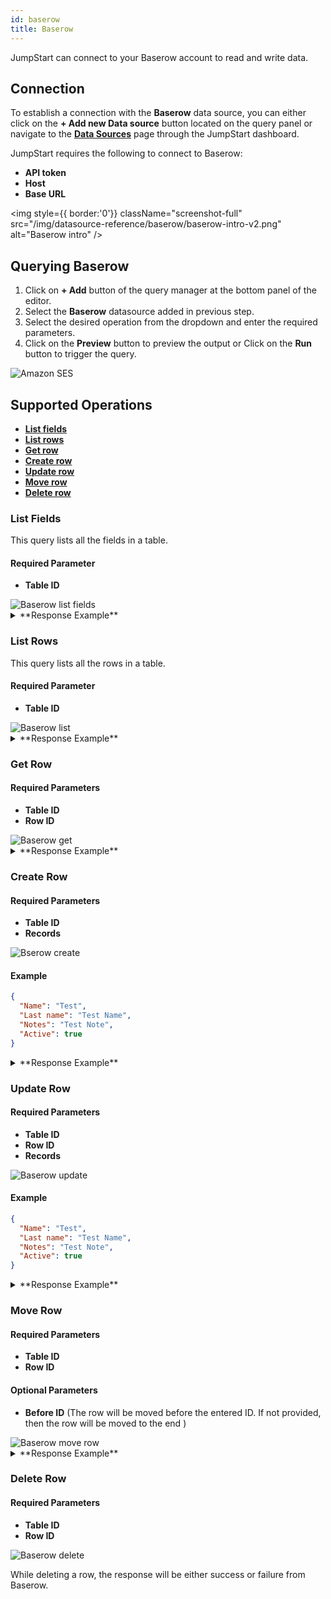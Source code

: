 ```yaml
---
id: baserow
title: Baserow
---
```


JumpStart can connect to your Baserow account to read and write data.

<div style={{paddingTop:'24px'}}>

## Connection

To establish a connection with the **Baserow** data source, you can either click on the **+ Add new Data source** button located on the query panel or navigate to the **[Data Sources](/docs/data-sources/overview)** page through the JumpStart dashboard.

JumpStart requires the following to connect to Baserow:

- **API token**
- **Host**
- **Base URL**

<div style={{textAlign: 'center'}}>

<img style={{ border:'0'}} className="screenshot-full" src="/img/datasource-reference/baserow/baserow-intro-v2.png" alt="Baserow intro" />

</div>

</div>

<div style={{paddingTop:'24px'}}>

## Querying Baserow

1. Click on **+ Add** button of the query manager at the bottom panel of the editor.
2. Select the **Baserow** datasource added in previous step.
3. Select the desired operation from the dropdown and enter the required parameters.
4. Click on the **Preview** button to preview the output or Click on the **Run** button to trigger the query.

<img className="screenshot-full" src="/img/datasource-reference/baserow/operations.png" alt="Amazon SES" />

</div>

<div style={{paddingTop:'24px'}}>

## Supported Operations

- **[List fields](#list-fields)**
- **[List rows](#list-rows)**
- **[Get row](#get-row)**
- **[Create row](#create-row)**
- **[Update row](#update-row)**
- **[Move row](#move-row)**
- **[Delete row](#delete-row)**

### List Fields

This query lists all the fields in a table.

#### Required Parameter

- **Table ID**

<img className="screenshot-full" src="/img/datasource-reference/baserow/baserow-list-fields-v2.png" alt="Baserow list fields" />

<details>
  <summary>**Response Example**</summary>

  ```yaml
  [
    {
      "id": 331156,
      "table_id": 57209,
      "name": "Name",
      "order": 0,
      "type": "text",
      "primary": true,
      "text_default": ""
    },
    {
      "id": 331157,
      "table_id": 57209,
      "name": "Last name",
      "order": 1,
      "type": "text",
      "primary": false,
      "text_default": ""
    },
    {
      "id": 331158,
      "table_id": 57209,
      "name": "Notes",
      "order": 2,
      "type": "long_text",
      "primary": false
    },
    {
      "id": 331159,
      "table_id": 57209,
      "name": "Active",
      "order": 3,
      "type": "boolean",
      "primary": false
    }
  ]
  ```

</details>

### List Rows

This query lists all the rows in a table.

#### Required Parameter

- **Table ID**

<img className="screenshot-full" src="/img/datasource-reference/baserow/baserow-list-rows-v2.png" alt="Baserow list"/>

<details>
  <summary>**Response Example**</summary>
  
  ```json
  {
    "count": 3,
    "next": null,
    "previous": null,
    "results": [
      {
        "id": 2,
        "order": "0.99999999999999999991",
        "Name": "Bill",
        "Last name": "Gates",
        "Notes": "Lorem ipsum dolor sit amet, consectetur adipiscing elit. Fusce dignissim, urna eget rutrum sollicitudin, sapien diam interdum nisi, quis malesuada nibh eros a est.",
        "Active": false
      },
      {
        "id": 3,
        "order": "0.99999999999999999992",
        "Name": "Mark",
        "Last name": "Zuckerberg",
        "Notes": null,
        "Active": true
      },
      {
        "id": 1,
        "order": "0.99999999999999999997",
        "Name": "Elon",
        "Last name": "Musk",
        "Notes": null,
        "Active": true
      }
    ]
  }
  ```

</details>

### Get Row

#### Required Parameters

- **Table ID**
- **Row ID**

<img className="screenshot-full" src="/img/datasource-reference/baserow/baserow-get-row-v2.png" alt="Baserow get" />

<details>
  <summary>**Response Example**</summary>
  
  ```json
  {
    "id": 1,
    "order": "0.99999999999999999997",
    "Name": "Elon",
    "Last name": "Musk",
    "Notes": null,
    "Active": true
  }
  ```

</details>

### Create Row

#### Required Parameters
- **Table ID**
- **Records**

<img className="screenshot-full" src="/img/datasource-reference/baserow/baserow-create-row-v2.png"  alt="Bserow create"/>

#### Example

```json
{
  "Name": "Test",
  "Last name": "Test Name",
  "Notes": "Test Note",
  "Active": true
}
```

<details>
  <summary>**Response Example**</summary>
  
  ```json
  {
    "id": 19,
    "order": "0.99999999999999999996",
    "Name": "Test",
    "Last name": "Test Name",
    "Notes": "Test Note",
    "Active": true
  }
  ```

</details>

### Update Row

#### Required Parameters

- **Table ID**
- **Row ID**
- **Records**

<img className="screenshot-full" src="/img/datasource-reference/baserow/baserow-update-row-v2.png" alt="Baserow update" />

#### Example

```json
{
  "Name": "Test",
  "Last name": "Test Name",
  "Notes": "Test Note",
  "Active": true
}
```

<details>
  <summary>**Response Example**</summary>
  
  ```json
  {
    "id": 19,
    "order": "0.99999999999999999996",
    "Name": "Test",
    "Last name": "Test Name",
    "Notes": "Test Note",
    "Active": true
  }
  ```

</details>

### Move Row

#### Required Parameters

- **Table ID**
- **Row ID**

#### Optional Parameters

- **Before ID** (The row will be moved before the entered ID. If not provided, then the row will be moved to the end )

<img className="screenshot-full" src="/img/datasource-reference/baserow/baserow-move-row-v2.png" alt="Baserow move row" />

<details>
  <summary>**Response Example**</summary>
    
  ```json
  {
    "id": 3,
    "order": "2.00000000000000000000",
    "Name": "Mark",
    "Last name": "Zuckerburg",
    "Notes": null,
    "Active": true
  }
  ```

</details>

### Delete Row

#### Required Parameters
- **Table ID**
- **Row ID**

<img className="screenshot-full" src="/img/datasource-reference/baserow/baserow-delete-row-v2.png" alt="Baserow delete" />

While deleting a row, the response will be either success or failure from Baserow.

</div>

